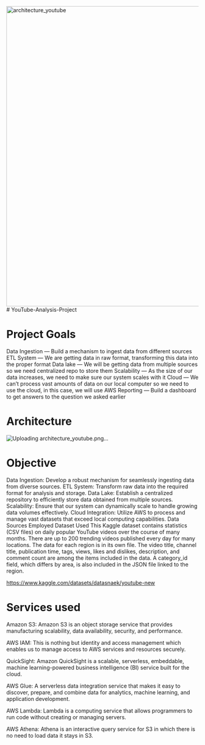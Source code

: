 <img width="786" alt="architecture_youtube" src="https://github.com/GaneshRam23/GaneshRam23-YouTube-Analysis-Project/assets/142648081/f3e5a281-8c27-43b9-8ac9-11838db21721"># YouTube-Analysis-Project
# Project Goals
Data Ingestion — Build a mechanism to ingest data from different sources
ETL System — We are getting data in raw format, transforming this data into the proper format
Data lake — We will be getting data from multiple sources so we need centralized repo to store them
Scalability — As the size of our data increases, we need to make sure our system scales with it
Cloud — We can’t process vast amounts of data on our local computer so we need to use the cloud, in this case, we will use AWS
Reporting — Build a dashboard to get answers to the question we asked earlier

# Architecture
![Uploading architecture_youtube.png…]()
# Objective
Data Ingestion: Develop a robust mechanism for seamlessly ingesting data from diverse sources.
ETL System: Transform raw data into the required format for analysis and storage.
Data Lake: Establish a centralized repository to efficiently store data obtained from multiple sources.
Scalability: Ensure that our system can dynamically scale to handle growing data volumes effectively.
Cloud Integration: Utilize AWS to process and manage vast datasets that exceed local computing capabilities.
Data Sources Employed
Dataset Used
This Kaggle dataset contains statistics (CSV files) on daily popular YouTube videos over the course of many months. There are up to 200 trending videos published every day for many locations. The data for each region is in its own file. The video title, channel title, publication time, tags, views, likes and dislikes, description, and comment count are among the items included in the data. A category_id field, which differs by area, is also included in the JSON file linked to the region.


https://www.kaggle.com/datasets/datasnaek/youtube-new

# Services used
Amazon S3: Amazon S3 is an object storage service that provides manufacturing scalability, data availability, security, and performance.

AWS IAM: This is nothing but identity and access management which enables us to manage access to AWS services and resources securely.

QuickSight: Amazon QuickSight is a scalable, serverless, embeddable, machine learning-powered business intelligence (BI) service built for the cloud.

AWS Glue: A serverless data integration service that makes it easy to discover, prepare, and combine data for analytics, machine learning, and application development.

AWS Lambda: Lambda is a computing service that allows programmers to run code without creating or managing servers.

AWS Athena: Athena is an interactive query service for S3 in which there is no need to load data it stays in S3.
